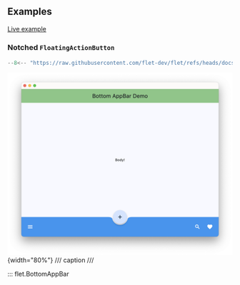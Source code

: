## Examples

[Live example](https://flet-controls-gallery.fly.dev/navigation/bottomappbar)

### Notched `FloatingActionButton`

```python
--8<-- "https://raw.githubusercontent.com/flet-dev/flet/refs/heads/docs/sdk/python/examples/controls/bottom-app-bar/notched-fab.py"
```

![notched-fab](https://raw.githubusercontent.com/flet-dev/flet/docs/sdk/python/examples/python/controls/bottom-app-bar/media/notched-fab.png){width="80%"}
/// caption
///

::: flet.BottomAppBar
